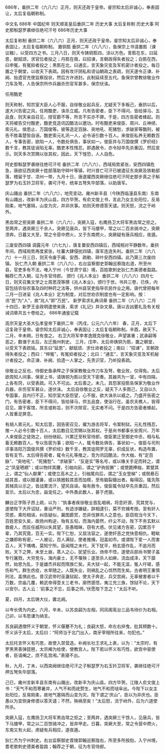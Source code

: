 686年，垂拱二年（六八六）正月，则天还政于皇帝。睿宗知太后非诚心，奉表固让，太后复临朝称制。

中文名
686年
中国纪年
则天顺圣皇后垂拱二年
历史大事
太后复称制
历史大事
阿史那斛瑟罗袭继往绝可汗号
686年历史大事

太后复称制
垂拱二年（六八六）正月，则天还政于皇帝。睿宗知太后非诚心，奉表固让，太后复临朝称制。
置铜匦
垂拱二年（六八六），鱼保宗上书请置匦（谏议箱），以受四方之书。三月八日，则天令铸铜匦四，涂以方色。青匦在东，曰延恩，献赋颂，求官位者投之；丹匦在南，曰招谏，言朝政得失者投之；白匦在西，曰申冤，有冤抑者投之；黑匦在北，曰通玄，言天象灾变及军机密计者投之。每日置之于朝堂，以收天下表疏。因有攻讦阴私和谤讪朝政之表疏，则天遂令正谏、补阙、抬遗官充使监察投状，然后方许进封。此制延续至五代。鱼保宗曾教徐敬业作刀车及弩，人告保宗所作兵器杀伤官军甚多，保宗伏诛。

任用酷吏

则天称制，知宗室大臣人心不服，自徐敬业起兵反，尤疑天下多叛己，垂拱以后，遂大兴告密之风，任用酷吏，诛杀立威。凡有告密者，臣下不得问，皆给驿马、五品食，则天亲自召见，授官爵不等，所言不实亦不罪。于是，四方告密者蜂起。则天将被告交付酷吏，酷吏竞造讯囚酷法以邀功。时有酷吏来俊臣、周兴、丘神绩、索元礼、侯思止、万国俊等。彼等造定百脉、突地吼、死猪愁，求破家等酷刑，被告不胜毒楚皆自诬。酷吏索元礼讯一人，必令诬引数十百人。来俊臣私养无赖数百人，专事告密，欲陷一人，令数处俱告，事状如一。俊臣并与万国俊撰《罗织经》数千言，教其徒诬陷无辜。酷吏本性残忍，即遇赦令，亦令狱卒先杀重囚，然后宣示。则天多次赏赐以张其权，因此，天下惶恐，人人自危。

阿史那斛瑟罗袭继往绝可汗号
垂拱二年（六八六），西域局势紧张，安西四镇危急，唐欲征西突厥十姓部落助守碎叶等镇，时兴昔亡可汗已被遣征东突厥及铁勒部落，稽留于甘、凉州一带，九月十日，唐遂擢西突厥继往绝可汗阿史那步真之子斛瑟罗为右玉钤卫将军，袭可汗号，统率五弩失毕部落，以助唐军。

庆山踊出
垂拱二年（六八六），地壳变动，雍州新丰县（今陕西临潼县东南）东南有山踊出，改新丰为庆山县，四方毕贺。有俞文俊上书，言此乃女主处阳位，反易刚柔，地气塞隔，山变为灾，并非庆事。劝则天修德答天谴。则天怒，流之于岭外。

黑齿常之拒突厥
垂拱二年（六八六），突厥入寇，右鹰扬卫大将军黑齿常之拒之。至两井，遇突厥三千余人。突厥见唐兵，皆下马擐甲，常之以二百余骑冲之，突厥溃奔。日暮又大至，常之令营中燃火，又于东南燃火，突厥疑有唐兵相应，夜遁。

三废安西四镇
调露元年（六七九），唐复置安西四镇后，西域相对平静数年。垂拱年间，西域局势再度紧张，吐蕃大肆侵扰四镇，唐军连连失利。垂拱二年（六八六）十一月三日，则天令废于阗、安西、疏勒、碎叶安西四镇。此乃第三次废四镇。
狄仁杰入朝
垂拱二年（六八六），右台监察御史郭翰巡察陇右道，所至州县，官吏多有不法，唯入宁州（今甘肃宁县）境，百姓歌刺史狄仁杰美德者盈路。翰荐仁杰入朝，征为冬官侍郎。
颁行《兆人本业》
垂拱二年（六八六）四月七日，则天召集文学之士周思茂等撰《兆人本业》，颁行于世。书共三卷，已佚，内容包括农俗农事及四时种莳之法等，供州县官吏指导农民作业之用。唐代曾把每年二月一日进呈《兆人本业》定为制度，对后世劝农制度也有一定影响。按：讳“民”为“人”，故“兆人”即“万民”。
新罗索求礼典词章
垂拱二年（六八六）二月十四日，新罗王金政明遣使来唐，索求《礼记》并杂文章。唐以吉凶要礼及有关规诫词章共五十卷给之。
686年通鉴记载

高宗天皇大圣大弘孝皇帝下垂拱二年（丙戌，公元六八六年）
春，正月，太后下诏复政于皇帝。睿宗知太后非诚心，奉表固让；太后复临朝称制。辛酉，赦天下。
二月，辛未朔，日有食之。
右卫大将军李孝逸既克徐敬业，声望甚重；武承嗣等恶之，数谮于太后，左迁施州刺史。
三月，戊申，太后命铸铜为匦，置之朝堂，以受天下表疏铭。其东曰“延恩”，献赋颂、求仕进者投之；南曰：“招谏”，言朝政得失者投之；西曰：“伸冤”，有冤抑者投之；北曰：“通玄”，言天象灾变及军机秘计者投之。命正谏、补阙、拾遗一人掌之，先责识官，乃听投表疏。

徐敬业之反也，侍御史鱼承晔之子保家教敬业作刀车及弩，敬业败，仅得免。太后欲周知人间事，保家上书，请铸铜为匦以受天下密奏。其器共为一室，中有四隔，上各有窍，以受表疏。可入不可出。太后善之。未几，其怨家投匦告保家为敬业作兵器，杀伤官军甚众，遂伏诛。
太后自徐敬业之反，疑天下人多图己，又自以久专国事，且内行不正，知宗室大臣怨望，心不服，欲大诛杀以威之。乃盛开告密之门，有告密者，臣下不得问，皆给驿马，供五品食，使诣行在。虽农夫樵人，皆得召见，廪于客馆，所言或称旨，则不次除官，无实者不问。于是四方告密者蜂起，人皆重足屏息。

有胡人索元礼，知太后意，因告密召见，擢为游击将军，令案制狱。元礼性残忍，推一人必令引数十百人，太后数召见赏赐以张其权。于是尚书都事长安周兴、万年人来俊臣之徒效之，纷纷继起。兴累迁至秋官侍郎，俊臣累迁至御史中丞，相与私畜无赖数百人，专以告密为事；欲陷一人，辄令数处俱告，事状如一。俊臣与司刑评事洛阳万国俊共撰《罗织经》数千言，教其徒网罗无辜，织成反状，构造布置，皆有支节。太后得告密者，辄令元礼等推之，竞为讯囚酷法，作大枷，有“定百脉”、“突地吼”、“死猪愁”、“求破家”、“反是实”等名号，或以椽关手足而转之，谓之“凤皇晒翅”；或以物绊其腰，引枷向前，谓之“驴驹拔撅”；或使跪捧枷，累甓其上，谓之“仙人献果”；或使立高木之上，引枷尾向后，谓之“玉女登梯”；或倒悬石缒其首，或以醋灌鼻，或以铁圈毂其首而加楔，至有脑裂髓出者。每得囚，辄先陈其械具以示之，皆战栗流汗，望风自诬。每有赦令，俊臣辄令狱卒先杀重囚，然后宣示。太后以为忠，益宠任之。中外畏此数人，甚于虎狼。

麟台正字陈子昂上疏，以为：“执事者疾徐敬业首乱唱祸，将息奸源，究其党与，遂使陛下大开诏狱，重设严刑，有迹涉嫌疑，辞相逮引，莫不穷捕考按。至有奸人荧惑，乘险相诬，纠告疑似，冀图爵赏，恐非伐罪吊人之意也。臣窃观当今天下，百姓思安久矣，故扬州构逆，殆有五旬，而海内晏然，纤尘不动，陛下不务玄默以救疲人，而反任威刑以失其望，臣愚暗昧，窃有大惑。伏见诸方告密，囚累百千辈，乃其究竟，百无一实。陛下仁恕，又屈法容之，遂使奸恶之党快意相仇，睚眦之嫌即称有密，一人被讼，百人满狱，使者推捕，冠盖如市。或谓陛下爱一人而害百人，天下喁喁，莫知宁所。臣闻隋之末代，天下犹平，杨玄感作乱，不逾月而败。天下之弊，未至土崩，蒸人之心，犹望乐业。炀帝不悟，遂使兵部尚书樊子盖专行屠戮，大穷党与，海内豪士，无不罹殃；遂至杀人如麻，流血成泽，天下靡然，始思为乱，于是雄杰并起而隋族亡矣。夫大狱一起，不能无滥，冤人吁嗟，感伤和气，群生疠疫，水旱随之。人既失业，则祸乱之心怵然而生矣。古者明王重慎刑法，盖惧此也。昔汉武帝时巫蛊狱起，使太子奔走，兵交宫阙，无辜被害者以千万数，宗庙几覆，赖武帝得壶关三老书，廓然感悟，夷江充三族，馀狱不论，天下以安尔。古人云：‘前事之不忘，后事之师。’伏愿陛下念之！”太后不听。

夏，四月，太后铸大仪，置北阙。

以岑长倩为内史。六月，辛未，以苏良嗣为左相，同凤阁鸾台三品韦待价为右相。己卯，以韦思谦为纳言。

苏良嗣遇僧怀义于朝堂，怀义偃蹇不为礼；良嗣大怒，命左右捽曳，批其颊数十。怀义诉于太后，太后曰：“阿师当于北门出入，南牙宰相所往来，勿犯也。”

太后托言怀义有巧思，故使入禁营造。补阙长社王求礼上表，以为：“太宗时，有罗黑黑善弹琵琶，太宗阉为给使，使教宫人。陛下若以怀义有巧性，欲宫中驱使者，臣请阉之，庶不乱宫闱。”表寝不出。

秋，九月，丁未，以西突阙继往绝可汗之子斛瑟罗为右玉钤卫将军，袭继往绝可汗押五弩失毕部落。

己巳，雍州言新丰县东南有山踊出，改新丰为庆山县。四方毕贺。江陵人俞文俊上书：“天气不和而寒暑并，人气不和而疣赘生，地气不和而塠阜出。今陛下以女主处阳位，反易刚柔，故地气塞隔而山变为灾。陛下谓之‘庆山”，臣以为非庆也。臣愚以为宜侧身修德以答天谴；不然，殃祸至矣！”太后怒，流于岭外，后为六道使所杀。

突厥入寇，左鹰扬卫大将军黑齿常之拒之；至两井，遇突厥三千馀人，见唐兵，皆下马擐甲，常之以二百馀骑冲之，皆弃甲走。日暮，突厥大至，常之令营中燃火，东南又有火起，虏疑有兵相应，遂夜遁。

狄仁杰为宁州刺史。右台监察御史晋陵郭翰巡察陇右，所至多所按劾，入宁州境，耆老歌刺史德美者盈路；翰荐之于朝，征为冬官侍郎。